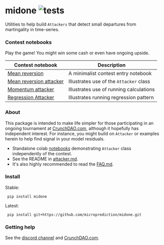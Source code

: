 # midone ![tests](https://github.com/microprediction/midone/actions/workflows/tests.yml/badge.svg)

Utilities to help build `Attackers` that detect small departures from martingality in time-series. 

### Contest notebooks

Play the game! You might win some cash or even have ongoing upside. 

| Contest notebook | Description |
| --- | --- |
| [Mean reversion](https://github.com/crunchdao/quickstarters/blob/master/competitions/mid-one/mean_reversion/mean_reversion.ipynb) | A minimalist contest entry notebook |
| [Mean reversion attacker](https://github.com/crunchdao/quickstarters/blob/master/competitions/mid-one/mean_reversion_attacker/mean_reversion_attacker.ipynb) | Illustrates use of the `Attacker` class|
| [Momentum attacker](https://github.com/crunchdao/quickstarters/blob/master/competitions/mid-one/momentum_attacker/momentum_attacker.ipynb) | Illustrates use of running calculations |
| [Regression Attacker](https://github.com/crunchdao/quickstarters/blob/master/competitions/mid-one/regression_attacker/regression_attacker.ipynb) | Illustrates running regression pattern |


### About
This package is intended to make life simpler for those participating in an ongoing tournament at [CrunchDAO.com](https://www.crunchdao.com), although it hopefully has independent interest. For instance, you might build on `Attacker` or examples herein to help find signal in your model residuals.  

 - Standalone colab [notebooks](https://github.com/microprediction/endersnotebooks) demonstrating `Attacker` class independently of the contest. 
 - See the README in [attacker.md](https://github.com/microprediction/midone/blob/main/midone/attackers/attacker.md).  
 - It's also highly recommended to read the [FAQ.md](https://github.com/microprediction/midone/blob/main/midone/attackers/FAQ.md).


### Install 
Stable:

     pip install midone 

Latest:

     pip install git+https://github.com/microprediction/midone.git
 
### Getting help

See the  [discord channel](https://discord.gg/NuqJTcYQ2J) and [CrunchDAO.com](https://www.crunchdao.com). 
